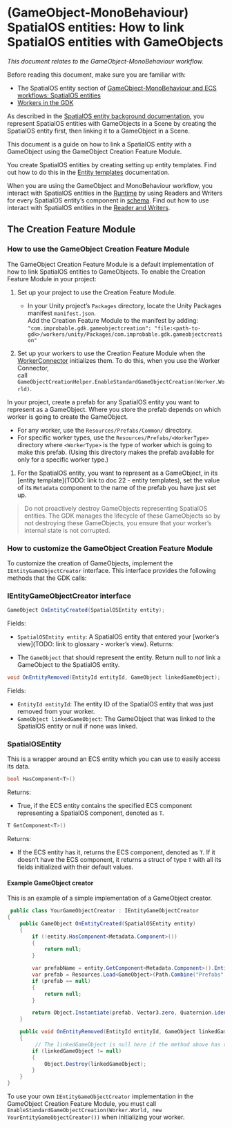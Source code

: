 [//]: # (Doc of docs reference 5.1)

# (GameObject-MonoBehaviour) SpatialOS entities: How to link SpatialOS entities with GameObjects
_This document relates to the GameObject-MonoBehaviour workflow._

Before reading this document, make sure you are familiar with:

* The SpatialOS entity section of [GameObject-MonoBehaviour and ECS workflows: SpatialOS entities](../intro-workflows-spos-entities.md)
* [Workers in the GDK](../workers/workers-in-the-gdk.md)

As described in the [SpatialOS entity background documentation](../intro-workflows-spos-entities.md), you represent SpatialOS entities with GameObjects in a Scene by creating the SpatialOS entity first, then linking it to a GameObject in a Scene.

This document is a guide on how to link a SpatialOS entity with a GameObject using the GameObject Creation Feature Module.

You create SpatialOS entities by creating setting up entity templates. Find out how to do this in the [Entity templates](../entity-templates.md) documentation.

When you are using the GameObject and MonoBehaviour workflow, you interact with SpatialOS entities in the [Runtime](../glossary.md#spatialos-runtime) by using Readers and Writers for every SpatialOS entity’s component in [schema](../glossary.md#schema).  Find out how to use interact with SpatialOS entities in the [Reader and Writers](./readers-writers.md).

## The Creation Feature Module

### How to use the GameObject Creation Feature Module
The GameObject Creation Feature Module is a default implementation of how to link SpatialOS entities to GameObjects.
To enable the Creation Feature Module in your project:

1. Set up your project to use the Creation Feature Module.
	* In your Unity project’s `Packages` directory, locate the Unity Packages manifest `manifest.json`. </br>
 Add the Creation Feature Module to the manifest by adding: `"com.improbable.gdk.gameobjectcreation": "file:<path-to-gdk>/workers/unity/Packages/com.improbable.gdk.gameobjectcreation"`

1. Set up your workers to use the Creation Feature Module when the [WorkerConnector](gomb-creating-workers-with-workerconnector.md) initializes them.
To do this, when you use the Worker Connector,   
call `GameObjectCreationHelper.EnableStandardGameObjectCreation(Worker.World)`.

 In your project, create a prefab for any SpatialOS entity you want to represent as a GameObject. Where you store the prefab depends on which worker is going to create the GameObject.

*   For any worker, use the `Resources/Prefabs/Common/` directory.  
* For specific worker types, use the `Resources/Prefabs/<WorkerType>` directory where `<WorkerType>` is the type of worker which is going to make this prefab. (Using this directory makes the prefab available for only for a specific worker type.)

1. For the SpatialOS entity, you want to represent as a GameObject, in its [entity template](TODO: link to doc 22 - entity templates), set the value of its `Metadata` component to the name of the prefab you have just set up.

> Do not proactively destroy GameObjects representing SpatialOS entities. The GDK manages the lifecycle of these GameObjects so by not destroying these GameObjects, you ensure that your worker’s internal state is not corrupted.

### How to customize the GameObject Creation Feature Module
To customize the creation of GameObjects, implement the `IEntityGameObjectCreator` interface. This interface provides the following methods that the GDK calls:

### IEntityGameObjectCreator interface

```csharp
GameObject OnEntityCreated(SpatialOSEntity entity);
```

Fields:

  * `SpatialOSEntity entity`: A SpatialOS entity that entered your [worker’s view](TODO: link to glossary - worker’s view).
Returns:

  * The `GameObject` that should represent the entity. Return null to _not_ link a GameObject to the SpatialOS entity.

```csharp
void OnEntityRemoved(EntityId entityId, GameObject linkedGameObject);
```

Fields:

  * `EntityId entityId`: The entity ID of the SpatialOS entity that was just removed from your worker.
  * `GameObject linkedGameObject`: The GameObject that was linked to the SpatialOS entity or null if none was linked.

### SpatialOSEntity
This is a wrapper around an ECS entity which you can use to easily access its data.


```csharp
bool HasComponent<T>()
```
Returns:

  * True, if the ECS entity contains the specified ECS component representing a SpatialOS component, denoted as `T`.

```csharp
T GetComponent<T>()
```
Returns:

  * If the ECS entity has it, returns the ECS  component, denoted as `T`. If it doesn’t have the ECS component, it returns a struct of type `T` with all its fields initialized with their default values.

#### Example GameObject creator

This is an example of a simple implementation of a GameObject creator.

```csharp
 public class YourGameObjectCreator : IEntityGameObjectCreator
{
    public GameObject OnEntityCreated(SpatialOSEntity entity)
    {
        if (!entity.HasComponent<Metadata.Component>())
        {
            return null;
        }

        var prefabName = entity.GetComponent<Metadata.Component>().EntityType;
        var prefab = Resources.Load<GameObject>(Path.Combine("Prefabs", prefabName));
        if (prefab == null)
        {
            return null;
        }

        return Object.Instantiate(prefab, Vector3.zero, Quaternion.identity);
    }

    public void OnEntityRemoved(EntityId entityId, GameObject linkedGameObject)
    {
	     // The linkedGameObject is null here if the method above has returned null
        if (linkedGameObject != null)
        {
            Object.Destroy(linkedGameObject);
        }
    }
}
```

To use your own `IEntityGameObjectCreator` implementation in the GameObject Creation Feature Module, you must call `EnableStandardGameObjectCreation(Worker.World, new YourEntityGameObjectCreator())` when initializing your worker.

